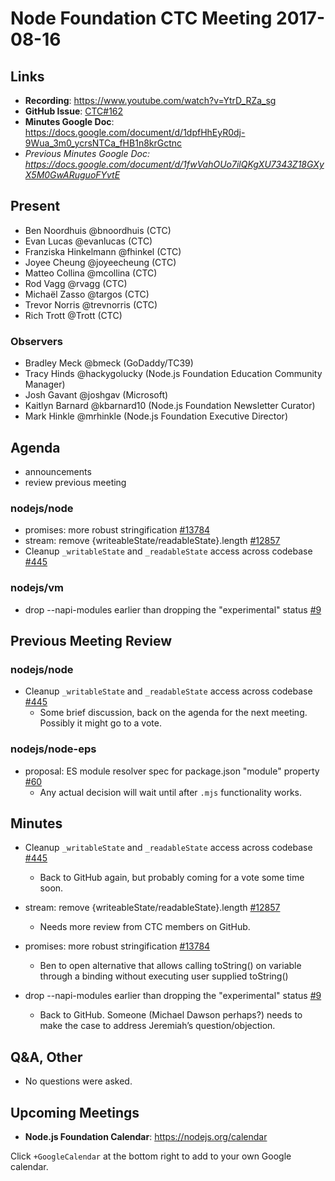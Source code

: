 # Node Foundation CTC Meeting 2017-08-16
## Links

* **Recording**: https://www.youtube.com/watch?v=YtrD_RZa_sg
* **GitHub Issue**: [CTC#162](https://github.com/nodejs/CTC/issues/162)
* **Minutes Google Doc**: <https://docs.google.com/document/d/1dpfHhEyR0dj-9Wua_3m0_ycrsNTCa_fHB1n8krGctnc>
* _Previous Minutes Google Doc: <https://docs.google.com/document/d/1fwVahOUo7ilQKgXU7343Z18GXyX5M0GwARuguoFYvtE>_
## Present

* Ben Noordhuis @bnoordhuis (CTC)
* Evan Lucas @evanlucas (CTC)
* Franziska Hinkelmann @fhinkel (CTC)
* Joyee Cheung @joyeecheung (CTC)
* Matteo Collina @mcollina (CTC)
* Rod Vagg @rvagg (CTC)
* Michaël Zasso @targos (CTC)
* Trevor Norris @trevnorris (CTC)
* Rich Trott @Trott (CTC)

### Observers
* Bradley Meck @bmeck (GoDaddy/TC39)
* Tracy Hinds @hackygolucky (Node.js Foundation Education Community Manager)
* Josh Gavant @joshgav (Microsoft)
* Kaitlyn Barnard @kbarnard10 (Node.js Foundation Newsletter Curator)
* Mark Hinkle @mrhinkle (Node.js Foundation Executive Director)



## Agenda

* announcements
* review previous meeting

### nodejs/node

* promises: more robust stringification [#13784](https://github.com/nodejs/node/pull/13784)
* stream: remove {writeableState/readableState}.length [#12857](https://github.com/nodejs/node/pull/12857)
* Cleanup `_writableState` and `_readableState` access across codebase [#445](https://github.com/nodejs/node/issues/445)

### nodejs/vm

* drop --napi-modules earlier than dropping the "experimental" status [#9](https://github.com/nodejs/vm/issues/9)

## Previous Meeting Review

### nodejs/node

* Cleanup `_writableState` and `_readableState` access across codebase [#445](https://github.com/nodejs/node/issues/445)
  * Some brief discussion, back on the agenda for the next meeting. Possibly it might go to a vote.

### nodejs/node-eps

* proposal: ES module resolver spec for package.json "module" property [#60](https://github.com/nodejs/node-eps/pull/60)
  * Any actual decision will wait until after `.mjs` functionality works.


## Minutes


* Cleanup `_writableState` and `_readableState` access across codebase [#445](https://github.com/nodejs/node/issues/445)

  * Back to GitHub again, but probably coming for a vote some time soon.

* stream: remove {writeableState/readableState}.length [#12857](https://github.com/nodejs/node/pull/12857)
  
  * Needs more review from CTC members on GitHub.

* promises: more robust stringification [#13784](https://github.com/nodejs/node/pull/13784)

  * Ben to open alternative that allows calling toString() on variable through a binding without executing user supplied toString()

* drop --napi-modules earlier than dropping the "experimental" status [#9](https://github.com/nodejs/vm/issues/9)

  * Back to GitHub. Someone (Michael Dawson perhaps?) needs to make the case to address Jeremiah’s question/objection.

## Q&A, Other

* No questions were asked.

## Upcoming Meetings

* **Node.js Foundation Calendar**: https://nodejs.org/calendar

Click `+GoogleCalendar` at the bottom right to add to your own Google calendar.
